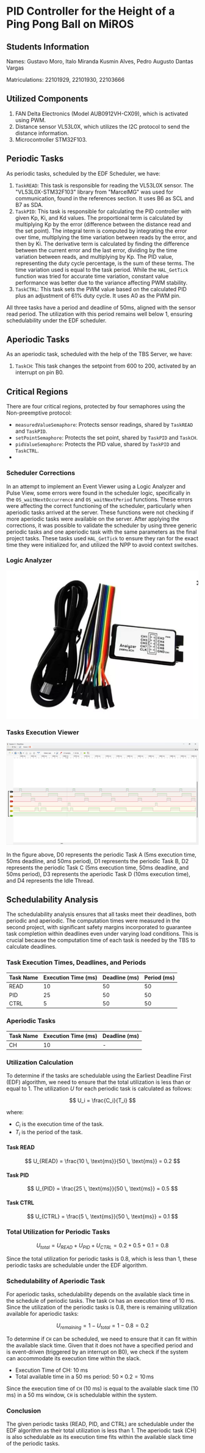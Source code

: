 # PID Controller for the Height of a Ping Pong Ball on MiROS

## Students Information

Names: Gustavo Moro, Italo Miranda Kusmin Alves, Pedro Augusto Dantas Vargas

Matriculations: 22101929, 22101930, 22103666

## Utilized Components

1. FAN Delta Electronics (Model AUB0912VH-CX09), which is activated using PWM.
2. Distance sensor VL53L0X, which utilizes the I2C protocol to send the distance information.
3. Microcontroller STM32F103.

## Periodic Tasks

As periodic tasks, scheduled by the EDF Scheduler, we have:

1. `TaskREAD`: This task is responsible for reading the VL53L0X sensor. The "VL53L0X-STM32F103" library from "MarcelMG" was used for communication, found in the references section. It uses B6 as SCL and B7 as SDA.
2. `TaskPID`: This task is responsible for calculating the PID controller with given Kp, Ki, and Kd values. The proportional term is calculated by multiplying Kp by the error (difference between the distance read and the set point). The integral term is computed by integrating the error over time, multiplying the time variation between reads by the error, and then by Ki. The derivative term is calculated by finding the difference between the current error and the last error, dividing by the time variation between reads, and multiplying by Kp. The PID value, representing the duty cycle percentage, is the sum of these terms. The time variation used is equal to the task period. While the `HAL_GetTick` function was tried for accurate time variation, constant value performance was better due to the variance affecting PWM stability.
3. `TaskCTRL`: This task sets the PWM value based on the calculated PID plus an adjustment of 61% duty cycle. It uses A0 as the PWM pin.

All three tasks have a period and deadline of 50ms, aligned with the sensor read period. The utilization with this period remains well below 1, ensuring schedulability under the EDF scheduler.

## Aperiodic Tasks

As an aperiodic task, scheduled with the help of the TBS Server, we have:

1. `TaskCH`: This task changes the setpoint from 600 to 200, activated by an interrupt on pin B0.

## Critical Regions

There are four critical regions, protected by four semaphores using the Non-preemptive protocol:
- `measuredValueSemaphore`: Protects sensor readings, shared by `TaskREAD` and `TaskPID`.
- `setPointSemaphore`: Protects the set point, shared by `TaskPID` and `TaskCH`.
- `pidValueSemaphore`: Protects the PID value, shared by `TaskPID` and `TaskCTRL`.
- 
### Scheduler Corrections

In an attempt to implement an Event Viewer using a Logic Analyzer and Pulse View, some errors were found in the scheduler logic, specifically in the `OS_waitNextOccurrence` and `OS_waitNextPeriod` functions. These errors were affecting the correct functioning of the scheduler, particularly when aperiodic tasks arrived at the server. These functions were not checking if more aperiodic tasks were available on the server. After applying the corrections, it was possible to validate the scheduler by using three generic periodic tasks and one aperiodic task with the same parameters as the final project tasks. These tasks used `HAL_GetTick` to ensure they ran for the exact time they were initialized for, and utilized the NPP to avoid context switches.

### Logic Analyzer

   ![Logic Analyzer](./LogicAnalyzer.png)

### Tasks Execution Viewer

   ![EventViewer](./EventViewer.png)

In the figure above, D0 represents the periodic Task A (5ms execution time, 50ms deadline, and 50ms period), D1 represents the periodic Task B, D2 represents the periodic Task C (5ms execution time, 50ms deadline, and 50ms period), D3 represents the aperiodic Task D (10ms execution time), and D4 represents the Idle Thread.

## Schedulability Analysis

The schedulability analysis ensures that all tasks meet their deadlines, both periodic and aperiodic. The computation times were measured in the second project, with significant safety margins incorporated to guarantee task completion within deadlines even under varying load conditions. This is crucial because the computation time of each task is needed by the TBS to calculate deadlines.

### Task Execution Times, Deadlines, and Periods

| Task Name | Execution Time (ms) | Deadline (ms) | Period (ms) |
|-----------|----------------------|---------------|-------------|
| READ      | 10                   | 50            | 50          |
| PID       | 25                   | 50            | 50          |
| CTRL      | 5                    | 50            | 50          |

### Aperiodic Tasks

| Task Name | Execution Time (ms) | Deadline (ms) |
|-----------|----------------------|---------------|
| CH        | 10                   | -             |

### Utilization Calculation

To determine if the tasks are schedulable using the Earliest Deadline First (EDF) algorithm, we need to ensure that the total utilization is less than or equal to 1. The utilization $U$ for each periodic task is calculated as follows:

$$ U_i = \frac{C_i}{T_i} $$

where:
- $C_i$ is the execution time of the task.
- $T_i$ is the period of the task.

#### Task READ
$$ U_{READ} = \frac{10 \, \text{ms}}{50 \, \text{ms}} = 0.2 $$

#### Task PID
$$ U_{PID} = \frac{25 \, \text{ms}}{50 \, \text{ms}} = 0.5 $$

#### Task CTRL
$$ U_{CTRL} = \frac{5 \, \text{ms}}{50 \, \text{ms}} = 0.1 $$

### Total Utilization for Periodic Tasks
$$ U_{total} = U_{READ} + U_{PID} + U_{CTRL} = 0.2 + 0.5 + 0.1 = 0.8 $$

Since the total utilization for periodic tasks is 0.8, which is less than 1, these periodic tasks are schedulable under the EDF algorithm.

### Schedulability of Aperiodic Task

For aperiodic tasks, schedulability depends on the available slack time in the schedule of periodic tasks. The task `CH` has an execution time of 10 ms. Since the utilization of the periodic tasks is 0.8, there is remaining utilization available for aperiodic tasks:

$$ U_{remaining} = 1 - U_{total} = 1 - 0.8 = 0.2 $$

To determine if `CH` can be scheduled, we need to ensure that it can fit within the available slack time. Given that it does not have a specified period and is event-driven (triggered by an interrupt on B0), we check if the system can accommodate its execution time within the slack.

- Execution Time of CH: 10 ms
- Total available time in a 50 ms period: $50 \times 0.2 = 10 \, \text{ms}$

Since the execution time of `CH` (10 ms) is equal to the available slack time (10 ms) in a 50 ms window, `CH` is schedulable within the system.

### Conclusion

The given periodic tasks (READ, PID, and CTRL) are schedulable under the EDF algorithm as their total utilization is less than 1. The aperiodic task (CH) is also schedulable as its execution time fits within the available slack time of the periodic tasks.
